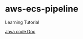 # aws-ecs-pipeline
Learning Tutorial

[Java code Doc](https://mkyong.com/spring-boot/spring-boot-hibernate-search-example/)
